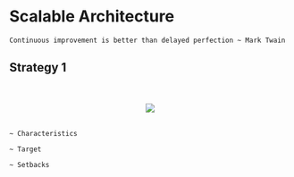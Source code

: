 # Scalable Architecture

`Continuous improvement is better than delayed perfection ~ Mark Twain`

Strategy 1
----------
<p align="center">
    <br/><br/>
    <img src="https://raw.githubusercontent.com/Clivern/Scalability/master/graphs/strategy_1.png">
    <br/><br/>
</p>

```
~ Characteristics

~ Target

~ Setbacks
```
